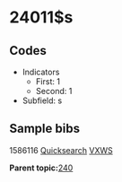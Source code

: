 # 24011$s

## Codes

-   Indicators
    -   First: 1
    -   Second: 1
-   Subfield: s

## Sample bibs

1586116 [Quicksearch](https://search.library.yale.edu/catalog/1586116) [VXWS](http://prodorbis.library.yale.edu:7014/vxws/GetHoldingsService?bibId=1586116)

**Parent topic:**[240](../../tags/240/240.md)

